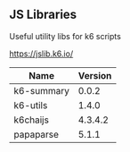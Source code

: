 ## JS Libraries

Useful utility libs for k6 scripts

https://jslib.k6.io/

| Name       | Version |
|------------|---------|
| k6-summary | 0.0.2   |
| k6-utils   | 1.4.0   |
| k6chaijs   | 4.3.4.2 |
| papaparse  | 5.1.1   |